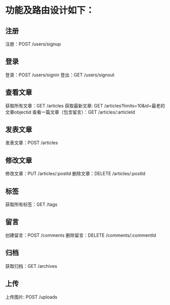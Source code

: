 # 功能及路由设计如下：

## 注册
  注册：POST /users/signup
## 登录
  登录：POST /users/signin
  登出：GET /users/signout
## 查看文章
  获取所有文章：GET /articles
  获取最新文章: GET /articles?limits=10&id=最老的文章objectid
  查看一篇文章（包含留言）：GET /articles/:articleId
## 发表文章
  发表文章：POST /articles
## 修改文章
  修改文章：PUT /articles/:postId
  删除文章：DELETE /articles/:postId 
## 标签
  获取所有标签：GET /tags
## 留言
  创建留言：POST /comments
  删除留言：DELETE /comments/:commentId
## 归档
  获取归档：GET /archives

## 上传
  上传图片: POST /uploads


